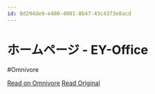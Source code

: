 ```yaml
---
id: 8d294de9-e480-4001-8b47-43c4373e8acd
---
```


# ホームページ - EY-Office
#Omnivore

[Read on Omnivore](https://omnivore.app/me/ey-office-1902e1059eb)
[Read Original](https://www.ey-office.com/blog_archive/2023/01/18/bought-a-kindle-again-its-good/)

